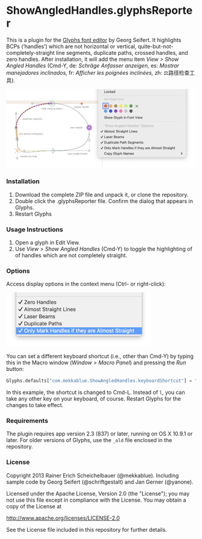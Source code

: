 # ShowAngledHandles.glyphsReporter

This is a plugin for the [Glyphs font editor](https://glyphsapp.com/) by Georg Seifert.
It highlights BCPs (‘handles’) which are not horizontal or vertical, quite-but-not-completely-straight line segments, duplicate paths, crossed handles, and zero handles.
After installation, it will add the menu item *View > Show Angled Handles* (Cmd-Y, de: *Schräge Anfasser anzeigen,* es: *Mostrar manejadores inclinados,* fr: *Afficher les poignées inclinées,* zh: ⚖️路径检查工具).

![Angled Handles are marked red.](ShowAngledHandles.png "Show Angled Handles Screenshot")

### Installation

1. Download the complete ZIP file and unpack it, or clone the repository.
2. Double click the .glyphsReporter file. Confirm the dialog that appears in Glyphs.
3. Restart Glyphs

### Usage Instructions

1. Open a glyph in Edit View.
2. Use *View > Show Angled Handles* (Cmd-Y) to toggle the highlighting of of handles which are not completely straight.

### Options

Access display options in the context menu (Ctrl- or right-click):

![Show Angled Handles Options](ShowAngledHandlesOptions.png)

You can set a different keyboard shortcut (i.e., other than Cmd-Y) by typing this in the Macro window (*Window > Macro Panel*) and pressing the *Run* button:

```python
Glyphs.defaults["com.mekkablue.ShowAngledHandles.keyboardShortcut"] = "l"
```

In this example, the shortcut is changed to Cmd-L. Instead of `l`, you can take any other key on your keyboard, of course. Restart Glyphs for the changes to take effect. 

### Requirements

The plugin requires app version 2.3 (837) or later, running on OS X 10.9.1 or later. For older versions of Glyphs, use the `_old` file enclosed in the repository.

### License

Copyright 2013 Rainer Erich Scheichelbauer (@mekkablue).
Including sample code by Georg Seifert (@schriftgestalt) and Jan Gerner (@yanone).

Licensed under the Apache License, Version 2.0 (the "License");
you may not use this file except in compliance with the License.
You may obtain a copy of the License at

http://www.apache.org/licenses/LICENSE-2.0

See the License file included in this repository for further details.
